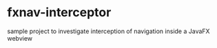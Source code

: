 fxnav-interceptor
=================

sample project to investigate interception of navigation inside a JavaFX webview
